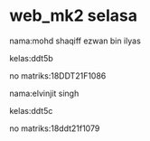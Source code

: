 # web_mk2 selasa

nama:mohd shaqiff ezwan bin ilyas

kelas:ddt5b

no matriks:18DDT21F1086


nama:elvinjit singh

kelas:ddt5c

no matriks:18ddt21f1079


